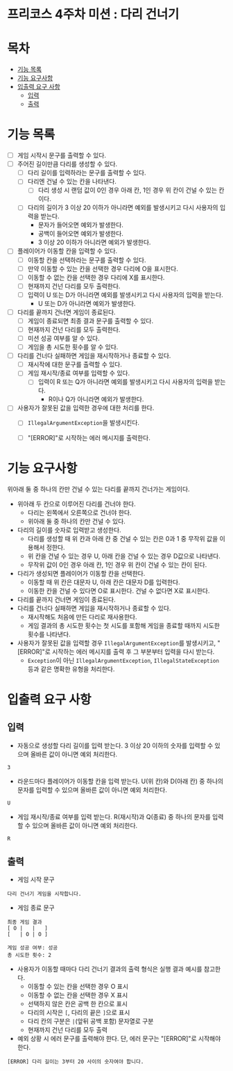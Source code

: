 # 프리코스 4주차 미션 : 다리 건너기

# 목차
- [기능 목록](#기능-목록)
- [기능 요구사항](#기능-요구사항)
- [입출력 요구 사항](#입출력-요구-사항)
    - [입력](#입력)
    - [출력](#출력)

# 기능 목록
- [ ] 게임 시작시 문구를 출력할 수 있다.
- [ ] 주어진 길이만큼 다리를 생성할 수 있다.
  - [ ] 다리 길이를 입력하라는 문구를 출력할 수 있다.
  - [ ] 다리엔 건널 수 있는 칸을 나타낸다.
    - [ ] 다리 생성 시 랜덤 값이 0인 경우 아래 칸, 1인 경우 위 칸이 건널 수 있는 칸이다. 
  - [ ] 다리의 길이가 3 이상 20 이하가 아니라면 예외를 발생시키고 다시 사용자의 입력을 받는다.
    - 문자가 들어오면 예외가 발생한다.
    - 공백이 들어오면 예외가 발생한다.
    - 3 이상 20 이하가 아니라면 예외가 발생한다.
- [ ] 플레이어가 이동할 칸을 입력할 수 있다.
  - [ ] 이동할 칸을 선택하라는 문구를 출력할 수 있다.
  - [ ] 만약 이동할 수 있는 칸을 선택한 경우 다리에 O을 표시한다.
  - [ ] 이동할 수 없는 칸을 선택한 경우 다리에 X를 표시한다.
  - [ ] 현재까지 건넌 다리를 모두 출력한다.
  - [ ] 입력이 U 또는 D가 아니라면 예외를 발생시키고 다시 사용자의 입력을 받는다.
    - U 또는 D가 아니라면 예외가 발생한다.
- [ ] 다리를 끝까지 건너면 게임이 종료된다.
  - [ ] 게임이 종료되면 최종 결과 문구를 출력할 수 있다.
  - [ ] 현재까지 건넌 다리를 모두 출력한다.
  - [ ] 미션 성공 여부를 알 수 있다.
  - [ ] 게임을 총 시도한 횟수를 알 수 있다.
- [ ] 다리를 건너다 실패하면 게임을 재시작하거나 종료할 수 있다.
  - [ ] 재시작에 대한 문구를 출력할 수 있다.
  - [ ] 게임 재시작/종료 여부를 입력할 수 있다.
    - [ ] 입력이 R 또는 Q가 아니라면 예외를 발생시키고 다시 사용자의 입력을 받는다.
      - R이나 Q가 아니라면 예외가 발생한다.
- [ ] 사용자가 잘못된 값을 입력한 경우에 대한 처리를 한다.
  - [ ] `IllegalArgumentException`을 발생시킨다.
  - [ ] "[ERROR]"로 시작하는 에러 메시지를 출력한다.



# 기능 요구사항
위아래 둘 중 하나의 칸만 건널 수 있는 다리를 끝까지 건너가는 게임이다.
- 위아래 두 칸으로 이루어진 다리를 건너야 한다.
    - 다리는 왼쪽에서 오른쪽으로 건너야 한다.
    - 위아래 둘 중 하나의 칸만 건널 수 있다.
- 다리의 길이를 숫자로 입력받고 생성한다.
    - 다리를 생성할 때 위 칸과 아래 칸 중 건널 수 있는 칸은 0과 1 중 무작위 값을 이용해서 정한다.
    - 위 칸을 건널 수 있는 경우 U, 아래 칸을 건널 수 있는 경우 D값으로 나타낸다.
    - 무작위 값이 0인 경우 아래 칸, 1인 경우 위 칸이 건널 수 있는 칸이 된다.
- 다리가 생성되면 플레이어가 이동할 칸을 선택한다.
    - 이동할 때 위 칸은 대문자 U, 아래 칸은 대문자 D를 입력한다.
    - 이동한 칸을 건널 수 있다면 O로 표시한다. 건널 수 없다면 X로 표시한다.
- 다리를 끝까지 건너면 게임이 종료된다.
- 다리를 건너다 실패하면 게임을 재시작하거나 종료할 수 있다.
    - 재시작해도 처음에 만든 다리로 재사용한다.
    - 게임 결과의 총 시도한 횟수는 첫 시도를 포함해 게임을 종료할 때까지 시도한 횟수를 나타낸다.
- 사용자가 잘못된 값을 입력할 경우 `IllegalArgumentException`를 발생시키고, "[ERROR]"로 시작하는 에러 메시지를 출력 후 그 부분부터 입력을 다시 받는다.
    - `Exception`이 아닌 `IllegalArgumentException`, `IllegalStateException` 등과 같은 명확한 유형을 처리한다.

# 입출력 요구 사항

## 입력
- 자동으로 생성할 다리 길이를 입력 받는다. 3 이상 20 이하의 숫자를 입력할 수 있으며 올바른 값이 아니면 예외 처리한다.
```
3
```
- 라운드마다 플레이어가 이동할 칸을 입력 받는다. U(위 칸)와 D(아래 칸) 중 하나의 문자를 입력할 수 있으며 올바른 값이 아니면 예외 처리한다.
```
U
```
- 게임 재시작/종료 여부를 입력 받는다. R(재시작)과 Q(종료) 중 하나의 문자를 입력할 수 있으며 올바른 값이 아니면 예외 처리한다.
```
R
```

## 출력
- 게임 시작 문구
```
다리 건너기 게임을 시작합니다.
```
- 게임 종료 문구
```
최종 게임 결과
[ O |   |   ]
[   | O | O ]

게임 성공 여부: 성공
총 시도한 횟수: 2
```
- 사용자가 이동할 때마다 다리 건너기 결과의 출력 형식은 실행 결과 예시를 참고한다.
    - 이동할 수 있는 칸을 선택한 경우 O 표시
    - 이동할 수 없는 칸을 선택한 경우 X 표시
    - 선택하지 않은 칸은 공백 한 칸으로 표시
    - 다리의 시작은 `[`, 다리의 끝은 `]`으로 표시
    - 다리 칸의 구분은 ` | `(앞뒤 공백 포함) 문자열로 구분
    - 현재까지 건넌 다리를 모두 출력
- 예외 상황 시 에러 문구를 출력해야 한다. 단, 에러 문구는 "[ERROR]"로 시작해야 한다.
```
[ERROR] 다리 길이는 3부터 20 사이의 숫자여야 합니다.
```